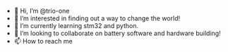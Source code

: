 - 👋 Hi, I’m @trio-one
- 👀 I’m interested in finding out a way to change the world!
- 🌱 I’m currently learning stm32 and python.
- 💞️ I’m looking to collaborate on battery software and hardware building!
- 📫 How to reach me 

<!---
trio-one/trio-one is a ✨ special ✨ repository because its `README.md` (this file) appears on your GitHub profile.
You can click the Preview link to take a look at your changes.
--->
